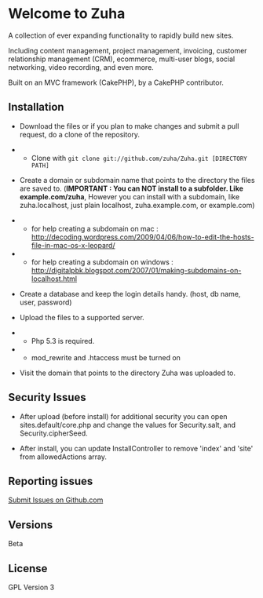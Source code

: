 # Welcome to Zuha
A collection of ever expanding functionality to rapidly build new sites.

Including content management, project management, invoicing, customer relationship management (CRM), ecommerce, multi-user blogs, social networking, video recording, and even more.

Built on an MVC framework (CakePHP), by a CakePHP contributor.

## Installation

* Download the files or if you plan to make changes and submit a pull request, do a clone of the repository.

* * Clone with `git clone git://github.com/zuha/Zuha.git [DIRECTORY PATH]`

* Create a domain or subdomain name that points to the directory the files are saved to. (**IMPORTANT : You can NOT install to a subfolder.  Like example.com/zuha**, However you can install with a subdomain, like zuha.localhost, just plain localhost, zuha.example.com, or example.com)

* * for help creating a subdomain on mac : http://decoding.wordpress.com/2009/04/06/how-to-edit-the-hosts-file-in-mac-os-x-leopard/

* * for help creating a subdomain on windows : http://digitalpbk.blogspot.com/2007/01/making-subdomains-on-localhost.html

* Create a database and keep the login details handy. (host, db name, user, password)

* Upload the files to a supported server. 
* * Php 5.3 is required. 
* * mod_rewrite and .htaccess must be turned on

* Visit the domain that points to the directory Zuha was uploaded to.

## Security Issues

* After upload (before install) for additional security you can open sites.default/core.php and change the values for Security.salt, and Security.cipherSeed.
 
* After install, you can update InstallController to remove 'index' and 'site' from allowedActions array.

## Reporting issues

[Submit Issues on Github.com](https://github.com/zuha/zuha/issues) 

## Versions

Beta

## License

GPL Version 3